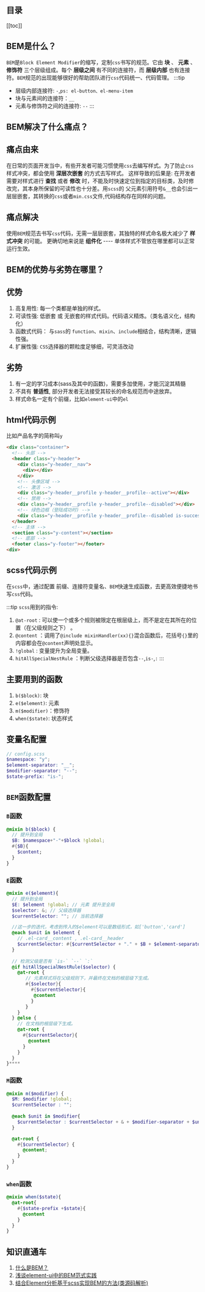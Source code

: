 ## 目录
[[toc]]


## BEM是什么？
`BEM`是`Block Element Modifier`的缩写，定制`css`书写的规范。它由 **块** 、 **元素** 、 **修饰符** 三个层级组成。每个 **层级之间** 有不同的连接符，而 **层级内部** 也有连接符。`BEM`规范的出现能够很好的帮助团队进行`css`代码统一、代码管理。
:::tip
- 层级内部连接符: `-`,`ps: el-button、el-menu-item`
- 块与元素间的连接符：`__`
- 元素与修饰符之间的连接符: `--`
:::
## BEM解决了什么痛点？
   ## 痛点由来
   在日常的页面开发当中，有些开发者可能习惯使用`css`去编写样式。为了防止`css`样式冲突，都会使用 **深层次嵌套** 的方式去写样式。 这样导致的后果是: 在开发者需要对样式进行 **查找** 或者 **修改** 时，不能及时快速定位到指定的目标类，及时修改完，其本身所保留的可读性也十分差。用`scss`的 父元素引用符号`&__`也会引出一层层嵌套，其转换的`css`或者`min.css`文件,代码结构存在同样的问题。
   
   ## 痛点解决
   使用`BEM`规范去书写`css`代码，无需一层层嵌套，其独特的样式命名极大减少了 **样式冲突** 的可能。 更确切地来说是 **组件化** ---- 单体样式不管放在哪里都可以正常运行生效。

## BEM的优势与劣势在哪里？
## 优势
  1. 高复用性: 每一个类都是单独的样式。
  2. 可读性强: 低嵌套 或 无嵌套的样式代码。代码语义精炼。（类名语义化，结构化）
  3. 函数式代码： 与`sass`的 `function`、`mixin`、`include`相结合，结构清晰，逻辑性强。
  4. 扩展性强: `CSS`选择器的颗粒度足够细，可灵活改动
## 劣势
  1. 有一定的学习成本(sass及其中的函数)，需要多加使用，才能沉淀其精髓
  2. 不具有 **普适性**, 部分开发者无法接受其较长的命名规范而中途放弃。
  3. 样式命名一定有个前缀，比如`element-ui`中的`el`

## html代码示例
比如产品名字的简称叫`y`
```html
<div class="container">
  <!-- 头部 -->
  <header class="y-header">
    <div class="y-header__nav">
      <div></div>
    </div>
    <!-- 头像区域 -->
    <!-- 激活 -->
    <div class="y-header__profile y-header__profile--active"></div>
    <!-- 禁用 -->
    <div class="y-header__profile y-header__profile--disabled"></div>
    <!-- 绿色边框（登陆成功时) -->
    <div class="y-header__profile y-header__profile--disabled is-success"></div>
  </header>
  <!-- 主体 -->
  <section class="y-content"></section>
  <!-- 底部 -->
  <footer class="y-footer"></footer>
<div>
```

## scss代码示例
在`scss`中，通过配置 前缀、连接符变量名、`BEM`快速生成函数，去更高效便捷地书写`css`代码。

:::tip
`scss`用到的指令:
1. `@at-root`  : 可以使一个或多个规则被限定在根层级上，而不是定在其所在的位置（在父级规则之下） 。
2. `@content`  ：调用了`@include mixinHandler(xx){}`混合函数后，花括号`{}`里的内容都会在`@content`声明处显示。
3. `!global`   : 变量提升为全局变量。
4. `hitAllSpecialNestRule`  ：判断父级选择器是否包含`--`,`is-`,`:`
:::


## 主要用到的函数
1. `b($block)`: 块
2. `e($element)`: 元素
3. `m($modifier)`：修饰符
4. `when($state)`: 状态样式

## 变量名配置
```scss
// config.scss
$namespace: "y";
$element-separator: "__";
$modifier-separator: "--";
$state-prefix: "is-";
```

## `BEM`函数配置 
### `B`函数
```scss
@mixin b($block) {
  // 提升到全局
  $B: $namespace+"-"+$block !global;
  #{$B}{
    $content;
  }    
}
```


### `E`函数
```scss
@mixin e($element){
  // 提升到全局
  $E: $element !global; // 元素 提升至全局
  $selector: &; // 父级选择器
  $currentSelector: ""; // 当前选择器

  //这一步的迭代，考虑到传入的$element可以是数组形式，如['button','card']
  @each $unit in $element {
    // .el-card__content , .el-card__header
    $currentSelector: #{$currentSelector + "." + $B + $element-separator + $unit + "," };
  }
  
  // 检测父级是否有 `is-` `--` `:`
  @if hitAllSpecialNestRule($selector) {
    @at-root {
       // 元素样式将在父级规则下，并最终在文档的根层级下生成。
       #{$selector}{
         #{$currentSelector}{
          @content 
         }
       }       
    }
  } @else {
    // 在文档的根层级下生成。
    @at-root {
      #{$currentSelector}{
        @content
      }
    }
  }
}****
``` 

### `M`函数
```scss
@mixin m($modifier) {
  $M: $modifier !global;
  $currentSelector : "";
  
  @each $unit in $modifier{
    $currentSelector : $currentSelector + & + $modifier-separator + $unit + ","; 
  }

  @at-root {
    #{$currentSelector} {
      @content;
    }
  }
}
```

### `when`函数
```scss
@mixin when($state){
  @at-root{
    #{$state-prefix +$state}{
      @content
    }
  }
}
```


## 知识直通车
1. [什么是BEM？](https://www.cnblogs.com/ChengWuyi/p/5667945.html)
2. [浅谈element-ui中的BEM范式实践](https://www.cnblogs.com/ChengWuyi/p/8684776.html)
3. [结合Element分析基于scss实现BEM的方法(类源码解析)](https://juejin.cn/post/6894265906596642829##heading-9)